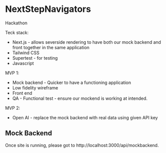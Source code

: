 # NextStepNavigators

Hackathon

Teck stack:

- Next.js - allows severside rendering to have both our mock backend and front together in the same application
- Tailwind CSS
- Supertest - for testing
- Javascript

MVP 1:

- Mock backend - Quicker to have a functioning application
- Low fidelity wireframe
- Front end
- QA - Functional test - ensure our mockend is working at intended.

MVP 2:

- Open AI - replace the mock backend with real data using given API key

## Mock Backend

Once site is running, please got to http://localhost:3000/api/mockbackend.
